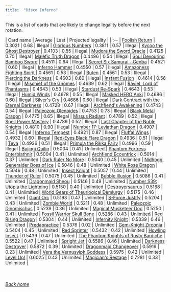 ```yaml
---
title:  "Disco Inferno"
---
```


This is a list of cards that are likely to change legality before the next rotation.

| Card name | Average | Last | Projected legality |
| :-- |
[Foolish Return](https://db.ygoprodeck.com/card/?search=Foolish%20Return) | 0.3021 | 0.68 | Illegal |
[Glorious Numbers](https://db.ygoprodeck.com/card/?search=Glorious%20Numbers) | 0.3811 | 0.57 | Illegal |
[Kycoo the Ghost Destroyer](https://db.ygoprodeck.com/card/?search=Kycoo%20the%20Ghost%20Destroyer) | 0.4103 | 0.55 | Illegal |
[Mudora the Sword Oracle](https://db.ygoprodeck.com/card/?search=Mudora%20the%20Sword%20Oracle) | 0.4125 | 0.70 | Illegal |
[Malefic Truth Dragon](https://db.ygoprodeck.com/card/?search=Malefic%20Truth%20Dragon) | 0.4496 | 0.54 | Illegal |
[Soul Devouring Bamboo Sword](https://db.ygoprodeck.com/card/?search=Soul%20Devouring%20Bamboo%20Sword) | 0.4511 | 0.64 | Illegal |
[Secret Six Samurai - Genba](https://db.ygoprodeck.com/card/?search=Secret%20Six%20Samurai%20-%20Genba) | 0.4521 | 0.60 | Illegal |
[Inferno Hammer](https://db.ygoprodeck.com/card/?search=Inferno%20Hammer) | 0.4550 | 0.57 | Illegal |
[Amazoness Fighting Spirit](https://db.ygoprodeck.com/card/?search=Amazoness%20Fighting%20Spirit) | 0.4561 | 0.53 | Illegal |
[Buten](https://db.ygoprodeck.com/card/?search=Buten) | 0.4561 | 0.53 | Illegal |
[Piercing the Darkness](https://db.ygoprodeck.com/card/?search=Piercing%20the%20Darkness) | 0.4603 | 0.60 | Illegal |
[Instant Fusion](https://db.ygoprodeck.com/card/?search=Instant%20Fusion) | 0.4614 | 0.56 | Illegal |
[Mischief of the Gnomes](https://db.ygoprodeck.com/card/?search=Mischief%20of%20the%20Gnomes) | 0.4639 | 0.62 | Illegal |
[Raviel, Lord of Phantasms](https://db.ygoprodeck.com/card/?search=Raviel,%20Lord%20of%20Phantasms) | 0.4643 | 0.53 | Illegal |
[Stardust Re-Spark](https://db.ygoprodeck.com/card/?search=Stardust%20Re-Spark) | 0.4643 | 0.53 | Illegal |
[Humid Winds](https://db.ygoprodeck.com/card/?search=Humid%20Winds) | 0.4678 | 0.55 | Illegal |
[Masked HERO Anki](https://db.ygoprodeck.com/card/?search=Masked%20HERO%20Anki) | 0.4686 | 0.60 | Illegal |
[Silver's Cry](https://db.ygoprodeck.com/card/?search=Silver's%20Cry) | 0.4686 | 0.60 | Illegal |
[Dark Contract with the Eternal Darkness](https://db.ygoprodeck.com/card/?search=Dark%20Contract%20with%20the%20Eternal%20Darkness) | 0.4728 | 0.67 | Illegal |
[Archfiend's Awakening](https://db.ygoprodeck.com/card/?search=Archfiend's%20Awakening) | 0.4743 | 0.54 | Illegal |
[Paleozoic Olenoides](https://db.ygoprodeck.com/card/?search=Paleozoic%20Olenoides) | 0.4753 | 0.73 | Illegal |
[Black Metal Dragon](https://db.ygoprodeck.com/card/?search=Black%20Metal%20Dragon) | 0.4775 | 0.65 | Illegal |
[Missus Radiant](https://db.ygoprodeck.com/card/?search=Missus%20Radiant) | 0.4789 | 0.52 | Illegal |
[Spell Power Mastery](https://db.ygoprodeck.com/card/?search=Spell%20Power%20Mastery) | 0.4789 | 0.52 | Illegal |
[Last Chapter of the Noble Knights](https://db.ygoprodeck.com/card/?search=Last%20Chapter%20of%20the%20Noble%20Knights) | 0.4810 | 0.90 | Illegal |
[Number 17: Leviathan Dragon](https://db.ygoprodeck.com/card/?search=Number%2017:%20Leviathan%20Dragon) | 0.4907 | 0.54 | Illegal |
[Inferno Tempest](https://db.ygoprodeck.com/card/?search=Inferno%20Tempest) | 0.4921 | 0.87 | Illegal |
[Fluffal Wings](https://db.ygoprodeck.com/card/?search=Fluffal%20Wings) | 0.4932 | 0.60 | Illegal |
[Red-Eyes Black Flare Dragon](https://db.ygoprodeck.com/card/?search=Red-Eyes%20Black%20Flare%20Dragon) | 0.4936 | 0.51 | Illegal |
[Teva](https://db.ygoprodeck.com/card/?search=Teva) | 0.4936 | 0.51 | Illegal |
[Primula the Rikka Fairy](https://db.ygoprodeck.com/card/?search=Primula%20the%20Rikka%20Fairy) | 0.4996 | 0.59 | Illegal |
[Bujingi Quilin](https://db.ygoprodeck.com/card/?search=Bujingi%20Quilin) | 0.5004 | 0.41 | Unlimited |
[Phantom Fortress Enterblathnir](https://db.ygoprodeck.com/card/?search=Phantom%20Fortress%20Enterblathnir) | 0.5004 | 0.41 | Unlimited |
[Archfiend Eccentrick](https://db.ygoprodeck.com/card/?search=Archfiend%20Eccentrick) | 0.5014 | 0.37 | Unlimited |
[Dark Ruler No More](https://db.ygoprodeck.com/card/?search=Dark%20Ruler%20No%20More) | 0.5040 | 0.45 | Unlimited |
[Nidhogg, Generaider Boss of Ice](https://db.ygoprodeck.com/card/?search=Nidhogg,%20Generaider%20Boss%20of%20Ice) | 0.5046 | 0.48 | Unlimited |
[White Rose Dragon](https://db.ygoprodeck.com/card/?search=White%20Rose%20Dragon) | 0.5046 | 0.48 | Unlimited |
[Insect Knight](https://db.ygoprodeck.com/card/?search=Insect%20Knight) | 0.5057 | 0.44 | Unlimited |
[Thunder of Ruler](https://db.ygoprodeck.com/card/?search=Thunder%20of%20Ruler) | 0.5075 | 0.45 | Unlimited |
[Bubble Illusion](https://db.ygoprodeck.com/card/?search=Bubble%20Illusion) | 0.5086 | 0.41 | Unlimited |
[Dragonmaid Sheou](https://db.ygoprodeck.com/card/?search=Dragonmaid%20Sheou) | 0.5146 | 0.49 | Unlimited |
[Number S39: Utopia the Lightning](https://db.ygoprodeck.com/card/?search=Number%20S39:%20Utopia%20the%20Lightning) | 0.5150 | 0.40 | Unlimited |
[Destroyersaurus](https://db.ygoprodeck.com/card/?search=Destroyersaurus) | 0.5168 | 0.41 | Unlimited |
[World Gears of Theurlogical Demiurgy](https://db.ygoprodeck.com/card/?search=World%20Gears%20of%20Theurlogical%20Demiurgy) | 0.5175 | 0.46 | Unlimited |
[Giant Orc](https://db.ygoprodeck.com/card/?search=Giant%20Orc) | 0.5193 | 0.47 | Unlimited |
[S-Force Justify](https://db.ygoprodeck.com/card/?search=S-Force%20Justify) | 0.5204 | 0.43 | Unlimited |
[Zombie World](https://db.ygoprodeck.com/card/?search=Zombie%20World) | 0.5211 | 0.48 | Unlimited |
[Paleozoic Dinomischus](https://db.ygoprodeck.com/card/?search=Paleozoic%20Dinomischus) | 0.5239 | 0.36 | Unlimited |
[Magical Musketeer Doc](https://db.ygoprodeck.com/card/?search=Magical%20Musketeer%20Doc) | 0.5250 | 0.41 | Unlimited |
[Fossil Warrior Skull Bone](https://db.ygoprodeck.com/card/?search=Fossil%20Warrior%20Skull%20Bone) | 0.5286 | 0.43 | Unlimited |
[Red Rising Dragon](https://db.ygoprodeck.com/card/?search=Red%20Rising%20Dragon) | 0.5304 | 0.44 | Unlimited |
[Infernity Knight](https://db.ygoprodeck.com/card/?search=Infernity%20Knight) | 0.5339 | 0.46 | Unlimited |
[Predapractice](https://db.ygoprodeck.com/card/?search=Predapractice) | 0.5376 | 0.02 | Unlimited |
[Gem-Knight Zirconia](https://db.ygoprodeck.com/card/?search=Gem-Knight%20Zirconia) | 0.5404 | 0.45 | Unlimited |
[Red Sprinter](https://db.ygoprodeck.com/card/?search=Red%20Sprinter) | 0.5432 | 0.42 | Unlimited |
[Howling Insect](https://db.ygoprodeck.com/card/?search=Howling%20Insect) | 0.5439 | 0.47 | Unlimited |
[The Phantom Knights of Rusty Bardiche](https://db.ygoprodeck.com/card/?search=The%20Phantom%20Knights%20of%20Rusty%20Bardiche) | 0.5522 | 0.47 | Unlimited |
[Spright Jet](https://db.ygoprodeck.com/card/?search=Spright%20Jet) | 0.5586 | 0.46 | Unlimited |
[Darkness Destroyer](https://db.ygoprodeck.com/card/?search=Darkness%20Destroyer) | 0.5872 | 0.39 | Unlimited |
[Dragonmaid Changeover](https://db.ygoprodeck.com/card/?search=Dragonmaid%20Changeover) | 0.5919 | 0.23 | Unlimited |
[Vera the Vernusylph Goddess](https://db.ygoprodeck.com/card/?search=Vera%20the%20Vernusylph%20Goddess) | 0.5975 | 0.42 | Unlimited |
[Level Up!](https://db.ygoprodeck.com/card/?search=Level%20Up!) | 0.6025 | 0.43 | Unlimited |
[Magician's Restage](https://db.ygoprodeck.com/card/?search=Magician's%20Restage) | 0.7281 | 0.33 | Unlimited |

<br>

###### [Back home](index)